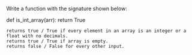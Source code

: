 Write a function with the signature shown below:

def is_int_array(arr):
    return True

    returns true / True if every element in an array is an integer or a float with no decimals.
    returns true / True if array is empty.
    returns false / False for every other input.

